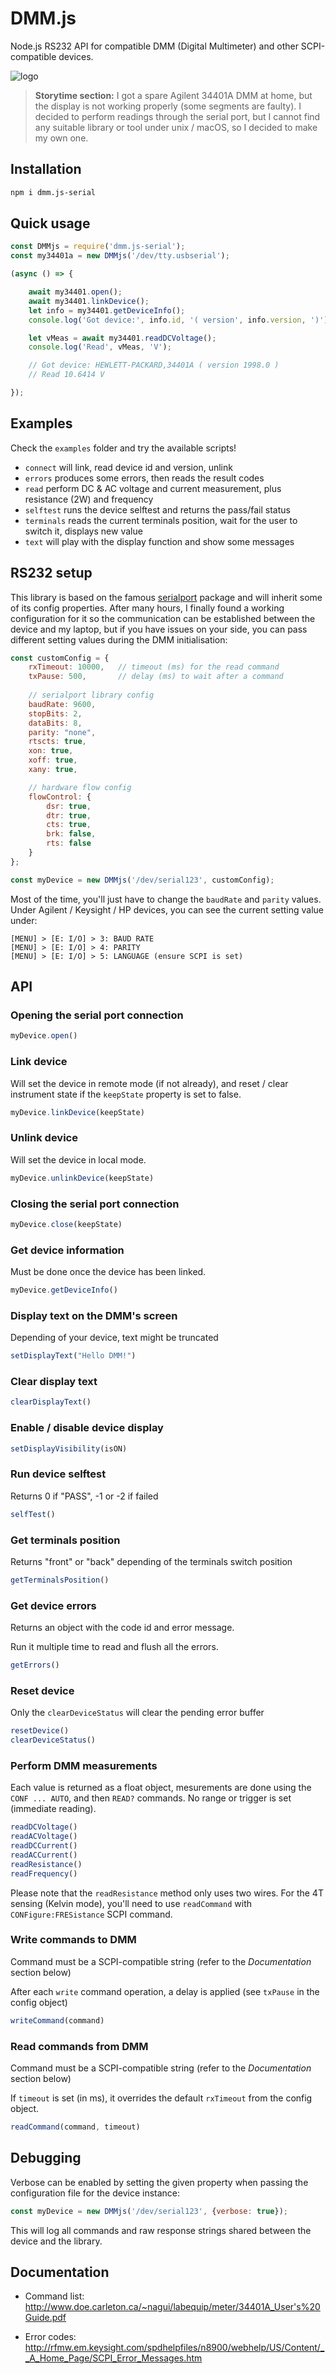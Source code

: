 # DMM.js

Node.js RS232 API for compatible DMM (Digital Multimeter) and other SCPI-compatible devices.

![logo](media/dmmjs.png)

> **Storytime section:** I got a spare Agilent 34401A DMM at home, but the display is not working properly (some segments are faulty). I decided to perform readings through the serial port, but I cannot find any suitable library or tool under unix / macOS, so I decided to make my own one.

## Installation

```bash
npm i dmm.js-serial
```

## Quick usage

```js
const DMMjs = require('dmm.js-serial');
const my34401a = new DMMjs('/dev/tty.usbserial');

(async () => {

    await my34401.open();
    await my34401.linkDevice();
    let info = my34401.getDeviceInfo();
    console.log('Got device:', info.id, '( version', info.version, ')');

    let vMeas = await my34401.readDCVoltage();
    console.log('Read', vMeas, 'V');

    // Got device: HEWLETT-PACKARD,34401A ( version 1998.0 )
    // Read 10.6414 V

});
```

## Examples

Check the `examples` folder and try the available scripts!

- `connect` will link, read device id and version, unlink
- `errors` produces some errors, then reads the result codes
- `read` perform DC & AC voltage and current measurement, plus resistance (2W) and frequency
- `selftest` runs the device selftest and returns the pass/fail status
- `terminals` reads the current terminals position, wait for the user to switch it, displays new value
- `text` will play with the display function and show some messages

## RS232 setup

This library is based on the famous [serialport](https://www.npmjs.com/package/serialport) package and will inherit some of its config properties. After many hours, I finally found a working configuration for it so the communication can be established between the device and my laptop, but if you have issues on your side, you can pass different setting values during the DMM initialisation:

```js
const customConfig = {
    rxTimeout: 10000,   // timeout (ms) for the read command
    txPause: 500,       // delay (ms) to wait after a command
    
    // serialport library config
    baudRate: 9600,
    stopBits: 2,
    dataBits: 8,
    parity: "none",
    rtscts: true,
    xon: true,
    xoff: true,
    xany: true,

    // hardware flow config
    flowControl: {
        dsr: true,
        dtr: true,
        cts: true,
        brk: false,
        rts: false
    }
};

const myDevice = new DMMjs('/dev/serial123', customConfig);
```

Most of the time, you'll just have to change the `baudRate` and `parity` values. Under Agilent / Keysight / HP devices, you can see the current setting value under:

```
[MENU] > [E: I/O] > 3: BAUD RATE
[MENU] > [E: I/O] > 4: PARITY
[MENU] > [E: I/O] > 5: LANGUAGE (ensure SCPI is set)
```

## API

### Opening the serial port connection

```js
myDevice.open()
```

### Link device

Will set the device in remote mode (if not already), and reset / clear instrument state if the `keepState` property is set to false.

```js
myDevice.linkDevice(keepState)
```

### Unlink device

Will set the device in local mode.

```js
myDevice.unlinkDevice(keepState)
```

### Closing the serial port connection

```js
myDevice.close(keepState)
```

### Get device information

Must be done once the device has been linked.

```js
myDevice.getDeviceInfo()
```

### Display text on the DMM's screen

Depending of your device, text might be truncated

```js
setDisplayText("Hello DMM!")
```

### Clear display text

```js
clearDisplayText()
```

### Enable / disable device display

```js
setDisplayVisibility(isON)
```

### Run device selftest

Returns 0 if "PASS", -1 or -2 if failed

```js
selfTest()
```

### Get terminals position

Returns "front" or "back" depending of the terminals switch position

```js
getTerminalsPosition()
```

### Get device errors

Returns an object with the code id and error message.

Run it multiple time to read and flush all the errors.

```js
getErrors()
```

### Reset device

Only the `clearDeviceStatus` will clear the pending error buffer

```js
resetDevice()
clearDeviceStatus()
```

### Perform DMM measurements

Each value is returned as a float object, mesurements are done using the `CONF ... AUTO`, and then `READ?` commands. No range or trigger is set (immediate reading).

```js
readDCVoltage()
readACVoltage()
readDCCurrent()
readACCurrent()
readResistance()
readFrequency()
```

Please note that the `readResistance` method only uses two wires. For the 4T sensing (Kelvin mode), you'll need to use `readCommand` with `CONFigure:FRESistance` SCPI command.

### Write commands to DMM

Command must be a SCPI-compatible string (refer to the *Documentation* section below)

After each `write` command operation, a delay is applied (see `txPause` in the config object)

```js
writeCommand(command)
```

### Read commands from DMM

Command must be a SCPI-compatible string (refer to the *Documentation* section below)

If `timeout` is set (in ms), it overrides the default `rxTimeout` from the config object.

```js
readCommand(command, timeout)
```

## Debugging

Verbose can be enabled by setting the given property when passing the configuration file for the device instance:

```js
const myDevice = new DMMjs('/dev/serial123', {verbose: true});
```

This will log all commands and raw response strings shared between the device and the library.

## Documentation

- Command list: http://www.doe.carleton.ca/~nagui/labequip/meter/34401A_User's%20Guide.pdf

- Error codes: http://rfmw.em.keysight.com/spdhelpfiles/n8900/webhelp/US/Content/__A_Home_Page/SCPI_Error_Messages.htm